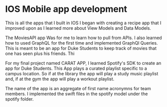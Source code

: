 # IOS Mobile app development
This is all the apps that I built in IOS
I began with creating a recipe app that I improved upon as  I learned more about View Models and Data Models.

The MoviesAPI app Was for me to learn how to pull from APIs. I also learned how to used GraphQL for the first time and implemented GraphQl Queries.
This is meant to be an app for Duke Students to keep track of movies that one has seen plus his friends.  Thi


For my final project named CARAT APP, I learned Spotify's SDK to create an app for Duke Students. 
This App plays a curated playlist specific to a campus location. So if at the library the app will play a study music playlist and, if at the gym the app will play a workout playlist.

The name of the app is an aggregate of first name acronymns for team members.
I  implemented the swift files in the spotify model under the spotify folder.
